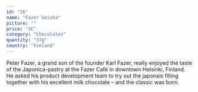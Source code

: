 ```yaml
---
id: "26"
name: "Fazer Geisha"
picture: ""
price: "3€"
category: "Chocolates"
quantity: "37g"
country: "Finland"
---
```

Peter Fazer, a grand son of the founder Karl Fazer, really enjoyed the taste of the Japonica-pastry at the Fazer Café in downtown Helsinki, Finland. <br> He asked his product development team to try out the japonais filling together with his excellent milk chocolate – and the classic was born.